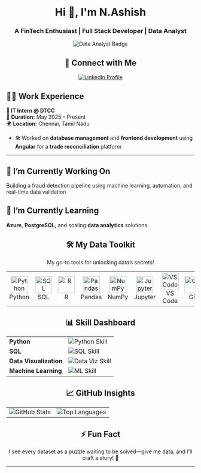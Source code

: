 # <div align="center">Hi 👋, I'm N.Ashish</div>
<h3 align="center">A FinTech Enthusiast | Full Stack Developer | Data Analyst</h3>

<div align="center">
  <img src="https://img.shields.io/badge/Data%20Analyst-Crafting%20Insights-%23000000?style=for-the-badge&logo=python&logoColor=white" alt="Data Analyst Badge"/>
  <br/>
</div>

## <div align="center">📎 Connect with Me</div>
<div align="center">
  <a href="https://www.linkedin.com/in/n-ashish-455b37244/">
    <img src="https://img.shields.io/badge/LinkedIn-%230077B5.svg?&style=for-the-badge&logo=linkedin&logoColor=white" alt="LinkedIn Profile"/>
  </a>
</div>

## 🧑‍💼 Work Experience

**💼 IT Intern @ DTCC**  
📆 **Duration:** May 2025 – Present  
🌍 **Location:** Chennai, Tamil Nadu  
- 🛠️ Worked on **database management** and **frontend development** using **Angular** for a **trade reconciliation** platform

---

## 🔭 I’m Currently Working On
Building a fraud detection pipeline using machine learning, automation, and real-time data validation

## 🌱 I’m Currently Learning
**Azure**, **PostgreSQL**, and scaling **data analytics** solutions

## <div align="center">🛠️ My Data Toolkit</div>
<div align="center">
  <p>My go-to tools for unlocking data’s secrets!</p>
  <table style="border-spacing: 3px;">
    <tr>
      <td align="center">
        <img src="https://cdn.jsdelivr.net/gh/devicons/devicon/icons/python/python-original.svg" width="45" alt="Python"/>
        <br/>Python
      </td>
      <td align="center">
        <img src="https://cdn.jsdelivr.net/gh/devicons/devicon/icons/mysql/mysql-original.svg" width="45" alt="SQL"/>
        <br/>SQL
      </td>
      <td align="center">
        <img src="https://cdn.jsdelivr.net/gh/devicons/devicon/icons/r/r-original.svg" width="45" alt="R"/>
        <br/>R
      </td>
      <td align="center">
        <img src="https://cdn.jsdelivr.net/gh/devicons/devicon/icons/pandas/pandas-original.svg" width="45" alt="Pandas"/>
        <br/>Pandas
      </td>
      <td align="center">
        <img src="https://cdn.jsdelivr.net/gh/devicons/devicon/icons/numpy/numpy-original.svg" width="45" alt="NumPy"/>
        <br/>NumPy
      </td>
      <td align="center">
        <img src="https://cdn.jsdelivr.net/gh/devicons/devicon/icons/jupyter/jupyter-original.svg" width="45" alt="Jupyter"/>
        <br/>Jupyter
      </td>
      <td align="center">
        <img src="https://cdn.jsdelivr.net/gh/devicons/devicon/icons/vscode/vscode-original.svg" width="45" alt="VS Code"/>
        <br/>VS Code
      </td>
      <td align="center">
        <img src="https://cdn.jsdelivr.net/gh/devicons/devicon/icons/git/git-original.svg" width="45" alt="Git"/>
        <br/>Git
      </td>
      <td align="center">
        <img src="https://img.shields.io/badge/Tableau-E97627?style=flat-square&logo=tableau&logoColor=white" width="45" alt="Tableau"/>
        <br/>Tableau
      </td>
      <td align="center">
        <img src="https://img.shields.io/badge/Power%20BI-F2C811?style=flat-square&logo=powerbi&logoColor=white" width="45" alt="Power BI"/>
        <br/>Power BI
      </td>
      <td align="center">
        <img src="https://cdn.jsdelivr.net/gh/devicons/devicon/icons/mongodb/mongodb-original.svg" width="45" alt="MongoDB"/>
        <br/>MongoDB
      </td>
      <td align="center">
        <img src="https://img.shields.io/badge/Excel-217346?style=flat-square&logo=microsoft-excel&logoColor=white" width="45" alt="Excel"/>
        <br/>Excel
      </td>
      <td align="center">
        <img src="https://cdn.jsdelivr.net/gh/devicons/devicon/icons/c/c-original.svg" width="45" alt="C"/>
        <br/>C
      </td>
      <td align="center">
        <img src="https://cdn.jsdelivr.net/gh/devicons/devicon/icons/cplusplus/cplusplus-original.svg" width="45" alt="C++"/>
        <br/>C++
      </td>
      <td align="center">
        <img src="https://cdn.jsdelivr.net/gh/devicons/devicon/icons/matplotlib/matplotlib-original.svg" width="45" alt="Matplotlib"/>
        <br/>Matplotlib
      </td>
      <td align="center">
        <img src="https://cdn.jsdelivr.net/gh/devicons/devicon/icons/seaborn/seaborn-original.svg" width="45" alt="Seaborn"/>
        <br/>Seaborn
      </td>
      <td align="center">
        <img src="https://cdn.jsdelivr.net/gh/devicons/devicon/icons/googlecloud/googlecloud-original.svg" width="45" alt="Colab"/>
        <br/>Colab
      </td>
    </tr>
  </table>
</div>

## <div align="center">📊 Skill Dashboard</div>
<div align="center">
  <table>
    <tr>
      <td><b>Python</b></td>
      <td><img src="https://img.shields.io/badge/Python-92%25-%23000000?style=flat-square&logo=python&color=00ff88" alt="Python Skill"/></td>
    </tr>
    <tr>
      <td><b>SQL</b></td>
      <td><img src="https://img.shields.io/badge/SQL-85%25-%23000000?style=flat-square&logo=mysql&color=00ff88" alt="SQL Skill"/></td>
    </tr>
    <tr>
      <td><b>Data Visualization</b></td>
      <td><img src="https://img.shields.io/badge/Data_Viz-88%25-%23000000?style=flat-square&logo=chart-dot-js&color=00ff88" alt="Data Viz Skill"/></td>
    </tr>
    <tr>
      <td><b>Machine Learning</b></td>
      <td><img src="https://img.shields.io/badge/ML-75%25-%23000000?style=flat-square&logo=scikit-learn&color=00ff88" alt="ML Skill"/></td>
    </tr>
  </table>
</div>

## <div align="center">📈 GitHub Insights</div>
<div align="center">
  <table>
    <tr>
      <td>
        <img src="https://github-readme-stats.vercel.app/api?username=nashish109&show_icons=true&theme=radical" alt="GitHub Stats"/>
      </td>
      <td>
        <img src="https://github-readme-stats.vercel.app/api/top-langs/?username=nashish109&layout=compact&theme=radical" alt="Top Languages"/>
      </td>
    </tr>
  </table>
</div>

## <div align="center">⚡ Fun Fact</div>
<div align="center">
  I see every dataset as a puzzle waiting to be solved—give me data, and I’ll craft a story! 🧩
</div>

---

